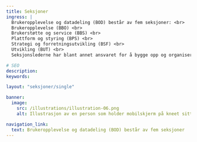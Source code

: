 ```yaml
---
title: Seksjoner
ingress: |
  Brukeropplevelse og datadeling (BOD) består av fem seksjoner: <br>
  Brukeropplevelse (BBO) <br>
  Brukerstøtte og service (BBS) <br>
  Plattform og styring (BPS) <br>
  Strategi og forretningsutvikling (BSF) <br>
  Utvikling (BUT) <br>
  Seksjonslederne har blant annet ansvaret for å bygge opp og organisere fagavdelingene, lede personalet og generelt styre arbeidet i seksjonen.

# SEO
description:
keywords:

layout: "seksjoner/single"

banner:
  image:
    src: /illustrations/illustration-06.png
    alt: Illustrasjon av en person som holder mobilskjerm på kneet sitt

navigation_link:
  text: Brukeropplevelse og datadeling (BOD) består av fem seksjoner
---
```

